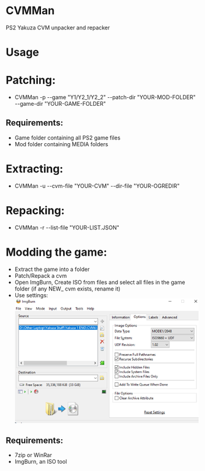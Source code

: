 # CVMMan
PS2 Yakuza CVM unpacker and repacker

# Usage
# Patching:
- CVMMan -p --game "Y1/Y2_1/Y2_2" --patch-dir "YOUR-MOD-FOLDER" --game-dir "YOUR-GAME-FOLDER"
## Requirements:
- Game folder containing all PS2 game files
- Mod folder containing MEDIA folders
# Extracting:
- CVMMan -u --cvm-file "YOUR-CVM" --dir-file "YOUR-OGREDIR"
# Repacking:
- CVMMan -r --list-file "YOUR-LIST.JSON"

# Modding the game:

- Extract the game into a folder
- Patch/Repack a cvm
- Open ImgBurn, Create ISO from files and select all files in the game folder (if any NEW_ cvm exists, rename it)
- Use settings:
!["Settings"](img/ImgBurn.PNG)

## Requirements:
- 7zip or WinRar
- ImgBurn, an ISO tool